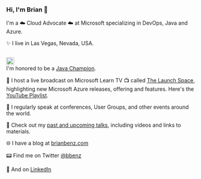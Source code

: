 
<!--
**bbenz/bbenz** is a ✨ _special_ ✨ repository because its `README.md` (this file) appears on your GitHub profile.

Here are some ideas to get you started:

- 🔭 I’m currently working on ...
- 🌱 I’m currently learning ...
- 👯 I’m looking to collaborate on ...
- 🤔 I’m looking for help with ...
- 💬 Ask me about ...
- 📫 How to reach me: ...
- 😄 Pronouns: ...
- ⚡ Fun fact: ...
-->


### Hi, I'm Brian 👋

I'm a ☁️ Cloud Advocate ☁️ at Microsoft specializing in DevOps, Java and Azure.

✨ I live in Las Vegas, Nevada, USA.  

[<code>
<img alt="java" width="21px" src="https://img.icons8.com/color/240/000000/java-coffee-cup-logo.png">
</code>](https://docs.oracle.com/en/java/)  I'm honored to be a [Java Champion](https://developer.oracle.com/javachampions/).  

🎥 I host a live broadcast on Microsoft Learn TV 📺 called [The Launch Space](https://aka.ms/thelaunchspace), highlighting new Microsoft Azure releases, offering and features.  Here's the [YouTube Playlist](https://www.youtube.com/playlist?list=PLJqynt-5JrgdTmiC4U8ZKq2gtVPMF1cAe).

📣 I regularly speak at conferences, User Groups, and other events around the world.  

📼 Check out my [past and upcoming talks](https://www.brianbenz.com/blog/briantalks/), including videos and links to materials. 

🌐 I have a blog at [brianbenz.com](https://www.brianbenz.com/)

📟 Find me  on Twitter [@bbenz](https://twitter.com/bbenz)

💼 And on [LinkedIn](https://www.linkedin.com/in/brianbenz/)